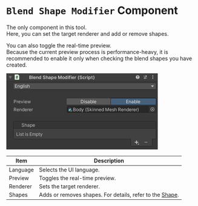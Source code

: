# `Blend Shape Modifier` Component
The only component in this tool.  
Here, you can set the target renderer and add or remove shapes.

You can also toggle the real-time preview.  
Because the current preview process is performance-heavy, it is recommended to enable it only when checking the blend shapes you have created.

![Blend Shape Modifier Component](../images/references/blend-shape-modifier-component/blend-shape-modifier-component.png)

| Item | Description |
| --- | --- |
| Language | Selects the UI language. |
| Preview | Toggles the real-time preview. |
| Renderer | Sets the target renderer. |
| Shapes | Adds or removes shapes. For details, refer to the [Shape](./shape). |
